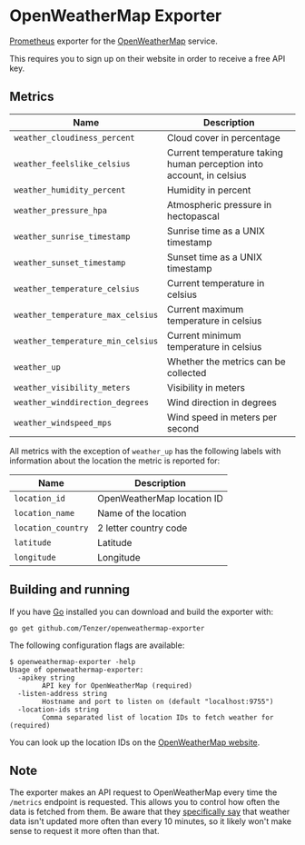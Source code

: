 # OpenWeatherMap Exporter

[Prometheus](https://prometheus.io/) exporter for the [OpenWeatherMap](https://openweathermap.org/) service.

This requires you to sign up on their website in order to receive a free API key.


## Metrics

| Name | Description |
|---|---|
| `weather_cloudiness_percent` | Cloud cover in percentage |
| `weather_feelslike_celsius` | Current temperature taking human perception into account, in celsius |
| `weather_humidity_percent` | Humidity in percent |
| `weather_pressure_hpa` | Atmospheric pressure in hectopascal |
| `weather_sunrise_timestamp` | Sunrise time as a UNIX timestamp |
| `weather_sunset_timestamp` | Sunset time as a UNIX timestamp |
| `weather_temperature_celsius` | Current temperature in celsius |
| `weather_temperature_max_celsius` | Current maximum temperature in celsius |
| `weather_temperature_min_celsius` | Current minimum temperature in celsius |
| `weather_up` | Whether the metrics can be collected |
| `weather_visibility_meters` | Visibility in meters |
| `weather_winddirection_degrees` | Wind direction in degrees |
| `weather_windspeed_mps` | Wind speed in meters per second |

All metrics with the exception of `weather_up` has the following labels with information about the location the metric is reported for:

| Name | Description |
|---|---|
| `location_id` | OpenWeatherMap location ID |
| `location_name` | Name of the location |
| `location_country` | 2 letter country code |
| `latitude` | Latitude |
| `longitude` | Longitude |


## Building and running

If you have [Go](https://golang.org/) installed you can download and build the exporter with:

    go get github.com/Tenzer/openweathermap-exporter

The following configuration flags are available:

    $ openweathermap-exporter -help
    Usage of openweathermap-exporter:
      -apikey string
            API key for OpenWeatherMap (required)
      -listen-address string
            Hostname and port to listen on (default "localhost:9755")
      -location-ids string
            Comma separated list of location IDs to fetch weather for (required)

You can look up the location IDs on the [OpenWeatherMap website](https://openweathermap.org/find).


## Note

The exporter makes an API request to OpenWeatherMap every time the `/metrics` endpoint is requested.
This allows you to control how often the data is fetched from them.
Be aware that they [specifically say](https://openweathermap.org/appid#work) that weather data isn't updated more often than every 10 minutes,
so it likely won't make sense to request it more often than that.
